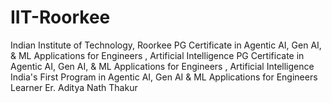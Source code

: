 # IIT-Roorkee
Indian Institute of Technology, Roorkee PG Certificate in Agentic AI, Gen AI, &amp; ML Applications for Engineers , Artificial Intelligence PG Certificate in Agentic AI, Gen AI, &amp; ML Applications for Engineers , Artificial Intelligence India's First Program in Agentic AI, Gen AI &amp; ML Applications for Engineers
Learner  Er. Aditya Nath Thakur
